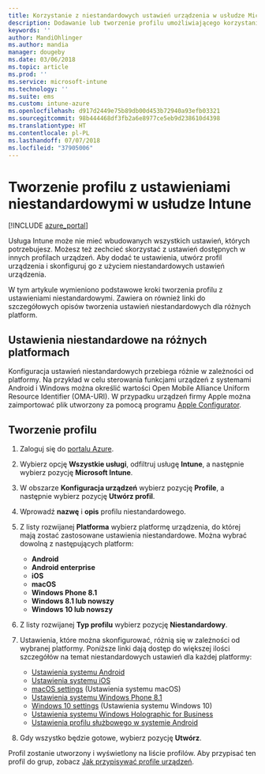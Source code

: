 ```yaml
---
title: Korzystanie z niestandardowych ustawień urządzenia w usłudze Microsoft Intune — Azure | Microsoft Docs
description: Dodawanie lub tworzenie profilu umożliwiającego korzystanie z niestandardowych ustawień dla urządzeń z systemami Windows, Android i iOS za pomocą usługi Microsoft Intune
keywords: ''
author: MandiOhlinger
ms.author: mandia
manager: dougeby
ms.date: 03/06/2018
ms.topic: article
ms.prod: ''
ms.service: microsoft-intune
ms.technology: ''
ms.suite: ems
ms.custom: intune-azure
ms.openlocfilehash: d917d2449e75b89db00d453b72940a93efb03321
ms.sourcegitcommit: 98b444468df3fb2a6e8977ce5eb9d238610d4398
ms.translationtype: HT
ms.contentlocale: pl-PL
ms.lasthandoff: 07/07/2018
ms.locfileid: "37905006"
---
```

# <a name="create-a-profile-with-custom-settings-in-intune"></a>Tworzenie profilu z ustawieniami niestandardowymi w usłudze Intune

[!INCLUDE [azure_portal](./includes/azure_portal.md)]

Usługa Intune może nie mieć wbudowanych wszystkich ustawień, których potrzebujesz. Możesz też zechcieć skorzystać z ustawień dostępnych w innych profilach urządzeń. Aby dodać te ustawienia, utwórz profil urządzenia i skonfiguruj go z użyciem niestandardowych ustawień urządzenia.

W tym artykule wymieniono podstawowe kroki tworzenia profilu z ustawieniami niestandardowymi. Zawiera on również linki do szczegółowych opisów tworzenia ustawień niestandardowych dla różnych platform.

## <a name="custom-settings-on-different-platforms"></a>Ustawienia niestandardowe na różnych platformach
Konfiguracja ustawień niestandardowych przebiega różnie w zależności od platformy. Na przykład w celu sterowania funkcjami urządzeń z systemami Android i Windows można określić wartości Open Mobile Alliance Uniform Resource Identifier (OMA-URI). W przypadku urządzeń firmy Apple można zaimportować plik utworzony za pomocą programu [Apple Configurator](https://itunes.apple.com/us/app/apple-configurator-2/id1037126344?mt=12).

## <a name="create-the-profile"></a>Tworzenie profilu

1. Zaloguj się do [portalu Azure](https://portal.azure.com).
2. Wybierz opcję **Wszystkie usługi**, odfiltruj usługę **Intune**, a następnie wybierz pozycję **Microsoft Intune**.
3. W obszarze **Konfiguracja urządzeń** wybierz pozycję **Profile**, a następnie wybierz pozycję **Utwórz profil**.
4. Wprowadź **nazwę** i **opis** profilu niestandardowego.
5. Z listy rozwijanej **Platforma** wybierz platformę urządzenia, do której mają zostać zastosowane ustawienia niestandardowe. Można wybrać dowolną z następujących platform:

    - **Android**
    - **Android enterprise**
    - **iOS**
    - **macOS**
    - **Windows Phone 8.1**
    - **Windows 8.1 lub nowszy**
    - **Windows 10 lub nowszy**

6. Z listy rozwijanej **Typ profilu** wybierz pozycję **Niestandardowy**.
7. Ustawienia, które można skonfigurować, różnią się w zależności od wybranej platformy. Poniższe linki dają dostęp do większej ilości szczegółów na temat niestandardowych ustawień dla każdej platformy:

    - [Ustawienia systemu Android](custom-settings-android.md)
    - [Ustawienia systemu iOS](custom-settings-ios.md)
    - [macOS settings](custom-settings-macos.md) (Ustawienia systemu macOS)
    - [Ustawienia systemu Windows Phone 8.1](custom-settings-windows-phone-8-1.md)
    - [Windows 10 settings](custom-settings-windows-10.md) (Ustawienia systemu Windows 10)
    - [Ustawienia systemu Windows Holographic for Business](custom-settings-windows-holographic.md)
    - [Ustawienia profilu służbowego w systemie Android](custom-settings-android-for-work.md)

8. Gdy wszystko będzie gotowe, wybierz pozycję **Utwórz**.

Profil zostanie utworzony i wyświetlony na liście profilów. Aby przypisać ten profil do grup, zobacz [Jak przypisywać profile urządzeń](device-profile-assign.md).
